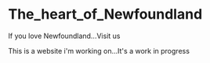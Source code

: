 # The_heart_of_Newfoundland
If you love Newfoundland...Visit us

This is a website i'm working on...It's a work in progress
